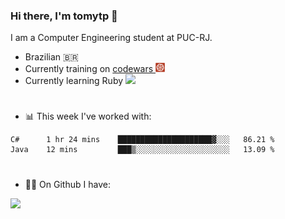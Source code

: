 ### Hi there, I'm tomytp 👋

I am a Computer Engineering student at PUC-RJ.
- Brazilian 🇧🇷
- Currently training on  <a href="https://www.codewars.com/" target="_blank"> codewars </a><img src="Images/codewars.svg" width="15"/>
- Currently learning Ruby  <img src="https://upload.wikimedia.org/wikipedia/commons/7/73/Ruby_logo.svg" width="15"/>

#
- 📊 This week I've worked with:
<!--START_SECTION:waka-->
```text
C#      1 hr 24 mins    █████████████████████▓░░░   86.21 % 
Java    12 mins         ███▒░░░░░░░░░░░░░░░░░░░░░   13.09 % 
```
<!--END_SECTION:waka-->

#
- :man_technologist: On Github I have:

<img height="200em" src="https://github-readme-stats.vercel.app/api?username=tomytp&show_icons=true&hide_border=true&&count_private=true&include_all_commits=true&theme=material-palenight&hide_title=true" />  
